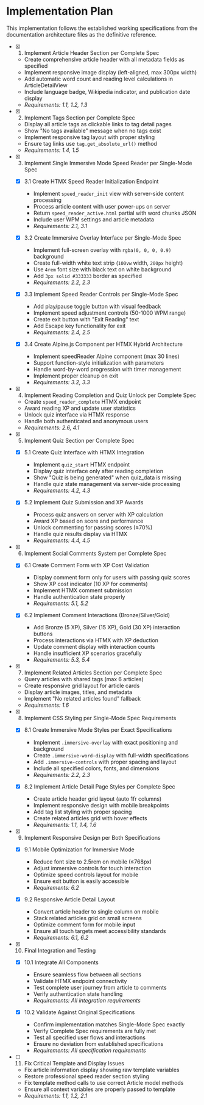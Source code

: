 # Implementation Plan

This implementation follows the established working specifications from the documentation architecture files as the definitive reference.

- [x] 1. Implement Article Header Section per Complete Spec
  - Create comprehensive article header with all metadata fields as specified
  - Implement responsive image display (left-aligned, max 300px width)
  - Add automatic word count and reading level calculations in ArticleDetailView
  - Include language badge, Wikipedia indicator, and publication date display
  - _Requirements: 1.1, 1.2, 1.3_

- [x] 2. Implement Tags Section per Complete Spec
  - Display all article tags as clickable links to tag detail pages
  - Show "No tags available" message when no tags exist
  - Implement responsive tag layout with proper styling
  - Ensure tag links use `tag.get_absolute_url()` method
  - _Requirements: 1.4, 1.5_

- [x] 3. Implement Single Immersive Mode Speed Reader per Single-Mode Spec
  - [x] 3.1 Create HTMX Speed Reader Initialization Endpoint
    - Implement `speed_reader_init` view with server-side content processing
    - Process article content with user power-ups on server
    - Return `speed_reader_active.html` partial with word chunks JSON
    - Include user WPM settings and article metadata
    - _Requirements: 2.1, 3.1_
  
  - [x] 3.2 Create Immersive Overlay Interface per Single-Mode Spec
    - Implement full-screen overlay with `rgba(0, 0, 0, 0.9)` background
    - Create full-width white text strip (`100vw` width, `200px` height)
    - Use `4rem` font size with black text on white background
    - Add `3px solid #333333` border as specified
    - _Requirements: 2.2, 2.3_
  
  - [x] 3.3 Implement Speed Reader Controls per Single-Mode Spec
    - Add play/pause toggle button with visual feedback
    - Implement speed adjustment controls (50-1000 WPM range)
    - Create exit button with "Exit Reading" text
    - Add Escape key functionality for exit
    - _Requirements: 2.4, 2.5_
  
  - [x] 3.4 Create Alpine.js Component per HTMX Hybrid Architecture
    - Implement speedReader Alpine component (max 30 lines)
    - Support function-style initialization with parameters
    - Handle word-by-word progression with timer management
    - Implement proper cleanup on exit
    - _Requirements: 3.2, 3.3_

- [x] 4. Implement Reading Completion and Quiz Unlock per Complete Spec
  - Create `speed_reader_complete` HTMX endpoint
  - Award reading XP and update user statistics
  - Unlock quiz interface via HTMX response
  - Handle both authenticated and anonymous users
  - _Requirements: 2.6, 4.1_

- [x] 5. Implement Quiz Section per Complete Spec
  - [x] 5.1 Create Quiz Interface with HTMX Integration
    - Implement `quiz_start` HTMX endpoint
    - Display quiz interface only after reading completion
    - Show "Quiz is being generated" when quiz_data is missing
    - Handle quiz state management via server-side processing
    - _Requirements: 4.2, 4.3_
  
  - [x] 5.2 Implement Quiz Submission and XP Awards
    - Process quiz answers on server with XP calculation
    - Award XP based on score and performance
    - Unlock commenting for passing scores (≥70%)
    - Handle quiz results display via HTMX
    - _Requirements: 4.4, 4.5_

- [x] 6. Implement Social Comments System per Complete Spec
  - [x] 6.1 Create Comment Form with XP Cost Validation
    - Display comment form only for users with passing quiz scores
    - Show XP cost indicator (10 XP for comments)
    - Implement HTMX comment submission
    - Handle authentication state properly
    - _Requirements: 5.1, 5.2_
  
  - [x] 6.2 Implement Comment Interactions (Bronze/Silver/Gold)
    - Add Bronze (5 XP), Silver (15 XP), Gold (30 XP) interaction buttons
    - Process interactions via HTMX with XP deduction
    - Update comment display with interaction counts
    - Handle insufficient XP scenarios gracefully
    - _Requirements: 5.3, 5.4_

- [x] 7. Implement Related Articles Section per Complete Spec
  - Query articles with shared tags (max 6 articles)
  - Create responsive grid layout for article cards
  - Display article images, titles, and metadata
  - Implement "No related articles found" fallback
  - _Requirements: 1.6_

- [x] 8. Implement CSS Styling per Single-Mode Spec Requirements
  - [x] 8.1 Create Immersive Mode Styles per Exact Specifications
    - Implement `.immersive-overlay` with exact positioning and background
    - Create `.immersive-word-display` with full-width specifications
    - Add `.immersive-controls` with proper spacing and layout
    - Include all specified colors, fonts, and dimensions
    - _Requirements: 2.2, 2.3_
  
  - [x] 8.2 Implement Article Detail Page Styles per Complete Spec
    - Create article header grid layout (auto 1fr columns)
    - Implement responsive design with mobile breakpoints
    - Add tag list styling with proper spacing
    - Create related articles grid with hover effects
    - _Requirements: 1.1, 1.4, 1.6_

- [x] 9. Implement Responsive Design per Both Specifications
  - [x] 9.1 Mobile Optimization for Immersive Mode
    - Reduce font size to 2.5rem on mobile (≤768px)
    - Adjust immersive controls for touch interaction
    - Optimize speed controls layout for mobile
    - Ensure exit button is easily accessible
    - _Requirements: 6.2_
  
  - [x] 9.2 Responsive Article Detail Layout
    - Convert article header to single column on mobile
    - Stack related articles grid on small screens
    - Optimize comment form for mobile input
    - Ensure all touch targets meet accessibility standards
    - _Requirements: 6.1, 6.2_

- [x] 10. Final Integration and Testing
  - [x] 10.1 Integrate All Components
    - Ensure seamless flow between all sections
    - Validate HTMX endpoint connectivity
    - Test complete user journey from article to comments
    - Verify authentication state handling
    - _Requirements: All integration requirements_
  
  - [x] 10.2 Validate Against Original Specifications
    - Confirm implementation matches Single-Mode Spec exactly
    - Verify Complete Spec requirements are fully met
    - Test all specified user flows and interactions
    - Ensure no deviation from established specifications
    - _Requirements: All specification requirements_

- [ ] 11. Fix Critical Template and Display Issues
  - Fix article information display showing raw template variables
  - Restore professional speed reader section styling
  - Fix template method calls to use correct Article model methods
  - Ensure all context variables are properly passed to template
  - _Requirements: 1.1, 1.2, 2.1_